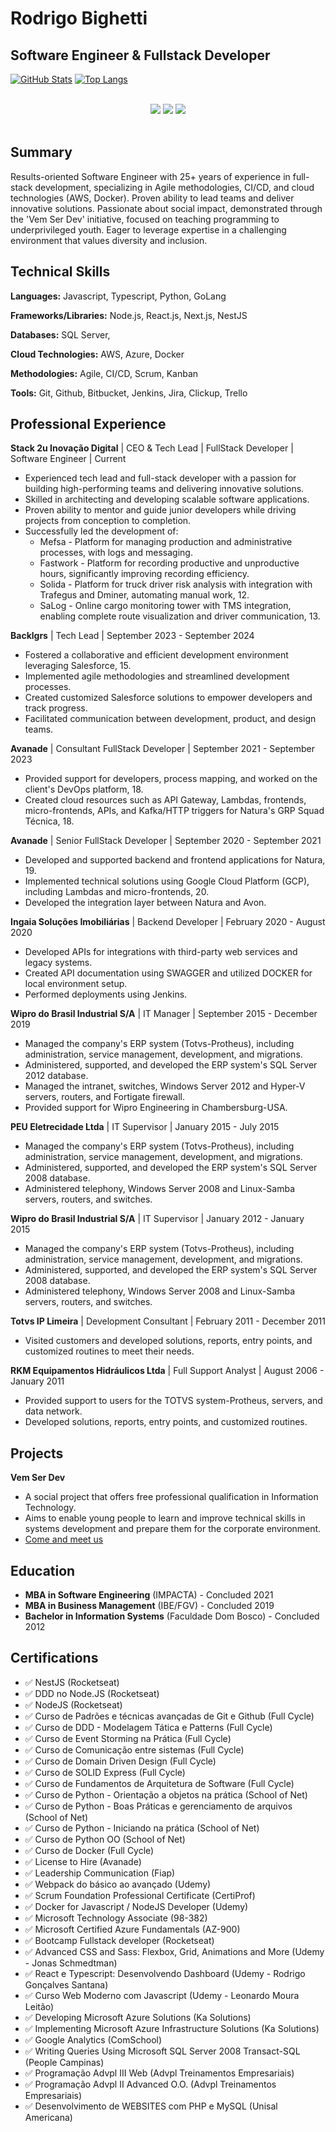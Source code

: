 # Rodrigo Bighetti

## Software Engineer & Fullstack Developer

[![GitHub Stats](https://github-readme-stats.vercel.app/api?username=robighetti&show_icons=true&theme=dracula&include_all_commits=true&count_private=true)](https://github.com/robighetti)
[![Top Langs](https://github-readme-stats.vercel.app/api/top-langs/?username=robighetti&layout=compact&langs_count=7&theme=dracula)](https://github.com/robighetti)

</br>

<div align="center">
<a href = "mailto:robighetti@gmail.com"><img src="https://img.shields.io/badge/-Gmail-%23333?style=for-the-badge&logo=gmail&logoColor=white" target="_blank"></a>
<a href="https://www.linkedin.com/in/rodrigo-bighetti/" target="_blank"><img src="https://img.shields.io/badge/-LinkedIn-%230077B5?style=for-the-badge&logo=linkedin&logoColor=white" target="_blank"></a>
<a href="https://github.com/robighetti" target="_blank"><img src="https://img.shields.io/badge/-Github-%23181717?style=for-the-badge&logo=github&logoColor=white" target="_blank"></a>
</div>

</br>

## Summary

Results-oriented Software Engineer with 25+ years of experience in full-stack development, specializing in Agile methodologies, CI/CD, and cloud technologies (AWS, Docker). Proven ability to lead teams and deliver innovative solutions. Passionate about social impact, demonstrated through the 'Vem Ser Dev' initiative, focused on teaching programming to underprivileged youth. Eager to leverage expertise in a challenging environment that values diversity and inclusion.

## Technical Skills

**Languages:** Javascript, Typescript, Python, GoLang

**Frameworks/Libraries:** Node.js, React.js, Next.js, NestJS

**Databases:** SQL Server,  

**Cloud Technologies:** AWS, Azure, Docker

**Methodologies:** Agile, CI/CD, Scrum, Kanban

**Tools:** Git, Github, Bitbucket, Jenkins, Jira, Clickup, Trello

## Professional Experience

**Stack 2u Inovação Digital** | CEO & Tech Lead | FullStack Developer | Software Engineer | Current 

* Experienced tech lead and full-stack developer with a passion for building high-performing teams and delivering innovative solutions.
* Skilled in architecting and developing scalable software applications.
* Proven ability to mentor and guide junior developers while driving projects from conception to completion.
* Successfully led the development of:
    * Mefsa - Platform for managing production and administrative processes, with logs and messaging.
    * Fastwork - Platform for recording productive and unproductive hours, significantly improving recording efficiency.
    * Solida - Platform for truck driver risk analysis with integration with Trafegus and Dminer, automating manual work, 12.
    * SaLog - Online cargo monitoring tower with TMS integration, enabling complete route visualization and driver communication, 13.

**Backlgrs** | Tech Lead | September 2023 - September 2024 

* Fostered a collaborative and efficient development environment leveraging Salesforce, 15.
* Implemented agile methodologies and streamlined development processes.
* Created customized Salesforce solutions to empower developers and track progress.
* Facilitated communication between development, product, and design teams.

**Avanade** | Consultant FullStack Developer | September 2021 - September 2023 

* Provided support for developers, process mapping, and worked on the client's DevOps platform, 18.
* Created cloud resources such as API Gateway, Lambdas, frontends, micro-frontends, APIs, and Kafka/HTTP triggers for Natura's GRP Squad Técnica, 18.

**Avanade** | Senior FullStack Developer | September 2020 - September 2021 

* Developed and supported backend and frontend applications for Natura, 19.
* Implemented technical solutions using Google Cloud Platform (GCP), including Lambdas and micro-frontends, 20.
* Developed the integration layer between Natura and Avon.

**Ingaia Soluções Imobiliárias** | Backend Developer | February 2020 - August 2020 

* Developed APIs for integrations with third-party web services and legacy systems.
* Created API documentation using SWAGGER and utilized DOCKER for local environment setup.
* Performed deployments using Jenkins.

**Wipro do Brasil Industrial S/A** | IT Manager | September 2015 - December 2019 

* Managed the company's ERP system (Totvs-Protheus), including administration, service management, development, and migrations.
* Administered, supported, and developed the ERP system's SQL Server 2012 database.
* Managed the intranet, switches, Windows Server 2012 and Hyper-V servers, routers, and Fortigate firewall.
* Provided support for Wipro Engineering in Chambersburg-USA.

**PEU Eletrecidade Ltda** | IT Supervisor | January 2015 - July 2015 

* Managed the company's ERP system (Totvs-Protheus), including administration, service management, development, and migrations.
* Administered, supported, and developed the ERP system's SQL Server 2008 database.
* Administered telephony, Windows Server 2008 and Linux-Samba servers, routers, and switches.

**Wipro do Brasil Industrial S/A** | IT Supervisor | January 2012 - January 2015 

* Managed the company's ERP system (Totvs-Protheus), including administration, service management, development, and migrations.
* Administered, supported, and developed the ERP system's SQL Server 2008 database.
* Administered telephony, Windows Server 2008 and Linux-Samba servers, routers, and switches.

**Totvs IP Limeira** | Development Consultant | February 2011 - December 2011 

* Visited customers and developed solutions, reports, entry points, and customized routines to meet their needs.

**RKM Equipamentos Hidráulicos Ltda** | Full Support Analyst | August 2006 - January 2011 

* Provided support to users for the TOTVS system-Protheus, servers, and data network.
* Developed solutions, reports, entry points, and customized routines.

## Projects

**Vem Ser Dev**

* A social project that offers free professional qualification in Information Technology.
* Aims to enable young people to learn and improve technical skills in systems development and prepare them for the corporate environment.
* [Come and meet us](https://vemserdev.net/)

## Education

* **MBA in Software Engineering** (IMPACTA) - Concluded 2021
* **MBA in Business Management** (IBE/FGV) - Concluded 2019
* **Bachelor in Information Systems** (Faculdade Dom Bosco) - Concluded 2012

## Certifications

* ✅ NestJS (Rocketseat)
* ✅ DDD no Node.JS (Rocketseat)
* ✅ NodeJS (Rocketseat) 
* ✅ Curso de Padrões e técnicas avançadas de Git e Github (Full Cycle) 
* ✅ Curso de DDD - Modelagem Tática e Patterns (Full Cycle) 
* ✅ Curso de Event Storming na Prática (Full Cycle) 
* ✅ Curso de Comunicação entre sistemas (Full Cycle) 
* ✅ Curso de Domain Driven Design (Full Cycle) 
* ✅ Curso de SOLID Express (Full Cycle) 
* ✅ Curso de Fundamentos de Arquitetura de Software (Full Cycle) 
* ✅ Curso de Python - Orientação a objetos na prática (School of Net) 
* ✅ Curso de Python - Boas Práticas e gerenciamento de arquivos (School of Net) 
* ✅ Curso de Python - Iniciando na prática (School of Net) 
* ✅ Curso de Python OO (School of Net) 
* ✅ Curso de Docker (Full Cycle) 
* ✅ License to Hire (Avanade) 
* ✅ Leadership Communication (Fiap) 
* ✅ Webpack do básico ao avançado (Udemy) 
* ✅ Scrum Foundation Professional Certificate (CertiProf) 
* ✅ Docker for Javascript / NodeJS Developer (Udemy) 
* ✅ Microsoft Technology Associate (98-382) 
* ✅ Microsoft Certified Azure Fundamentals (AZ-900) 
* ✅ Bootcamp Fullstack developer (Rocketseat) 
* ✅ Advanced CSS and Sass: Flexbox, Grid, Animations and More (Udemy - Jonas Schmedtman) 
* ✅ React e Typescript: Desenvolvendo Dashboard (Udemy - Rodrigo Gonçalves Santana) 
* ✅ Curso Web Moderno com Javascript (Udemy - Leonardo Moura Leitão) 
* ✅ Developing Microsoft Azure Solutions (Ka Solutions) 
* ✅ Implementing Microsoft Azure Infrastructure Solutions (Ka Solutions) 
* ✅ Google Analytics (ComSchool) 
* ✅ Writing Queries Using Microsoft SQL Server 2008 Transact-SQL (People Campinas) 
* ✅ Programação Advpl III Web (Advpl Treinamentos Empresariais) 
* ✅ Programação Advpl II Advanced O.O. (Advpl Treinamentos Empresariais) 
* ✅ Desenvolvimento de WEBSITES com PHP e MySQL (Unisal Americana) 
